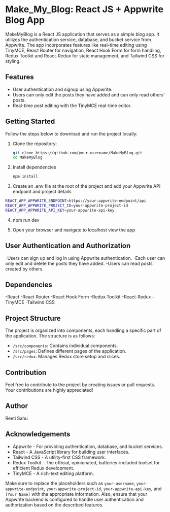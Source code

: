 # Make_My_Blog: React JS + Appwrite Blog App

MakeMyBlog is a React JS application that serves as a simple blog app. It utilizes the authentication service, database, and bucket service from Appwrite. The app incorporates features like real-time editing using TinyMCE, React Router for navigation, React Hook Form for form handling, Redux Toolkit and React-Redux for state management, and Tailwind CSS for styling.

## Features

- User authentication and signup using Appwrite.
- Users can only edit the posts they have added and can only read others' posts.
- Real-time post editing with the TinyMCE real-time editor.

## Getting Started

Follow the steps below to download and run the project locally:

1. Clone the repository:
   ```bash
   git clone https://github.com/your-username/MakeMyBlog.git
   cd MakeMyBlog


2. Install dependencies
    ```bash
    npm install

3. Create an .env file at the root of the project and add your Appwrite API endpoint and project details
```bash
REACT_APP_APPWRITE_ENDPOINT=https://your-appwrite-endpoint/api
REACT_APP_APPWRITE_PROJECT_ID=your-appwrite-project-id
REACT_APP_APPWRITE_API_KEY=your-appwrite-api-key
```


4. npm run dev


5. Open your browser and navigate to localhost view the app

## User Authentication and Authorization

-Users can sign up and log in using Appwrite authentication.
-Each user can only edit and delete the posts they have added.
-Users can read posts created by others.

## Dependencies

-React
-React Router
-React Hook Form
-Redux Toolkit
-React-Redux
-TinyMCE
-Tailwind CSS

## Project Structure

The project is organized into components, each handling a specific part of the application. The structure is as follows:

- `/src/components`: Contains individual components.
- `/src/pages`: Defines different pages of the application.
- `/src/redux`: Manages Redux store setup and slices.

## Contribution

Feel free to contribute to the project by creating issues or pull requests. Your contributions are highly appreciated!

## Author

Reeti Sahu

## Acknowledgements

- Appwrite - For providing authentication, database, and bucket services.
- React - A JavaScript library for building user interfaces.
- Tailwind CSS - A utility-first CSS framework.
- Redux Toolkit - The official, opinionated, batteries-included toolset for efficient Redux development.
- TinyMCE - A rich-text editing platform.


Make sure to replace the placeholders such as `your-username`, `your-appwrite-endpoint`, `your-appwrite-project-id`, `your-appwrite-api-key`, and `[Your Name]` with the appropriate information. Also, ensure that your Appwrite backend is configured to handle user authentication and authorization based on the described features.
